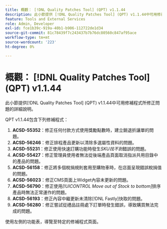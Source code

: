 ```yaml
---
title: 概觀： [!DNL Quality Patches Tool] (QPT) v1.1.44
description: 此小節提供 [!DNL Quality Patches Tool] (QPT) v1.1.44中可用修補程式所修正問題的詳細說明。
feature: Tools and External Services
role: Admin, Developer
exl-id: fce1b39c-919a-40b1-b906-112722de1d34
source-git-commit: 81c78439f7c243437b7b76dc80560c847af95ace
workflow-type: tm+mt
source-wordcount: '223'
ht-degree: 0%

---
```


# 概觀： [!DNL Quality Patches Tool] (QPT) v1.1.44

此小節提供[!DNL Quality Patches Tool] (QPT) v1.1.44中可用修補程式所修正問題的詳細說明。

QPT v1.1.44包含下列修補程式：

1. **ACSD-55352**：修正任何付款方式使用獎勵點數時，建立銷退折讓單的問題。
1. **ACSD-56246**：修正排程產品更新以清除多選屬性資料的問題。
1. **ACSD-55231**：修正使用快速訂購功能時發生&#x200B;*SKU找不到*&#x200B;錯誤的問題。
1. **ACSD-55427**：修正管理員使用者無法從後端產品頁面取消指派共用目錄中的產品的問題。
1. **ACSD-56158**：修正將多個稅捐規則套用至購物車時，在店面呈現錯誤稅捐值的問題。
1. **ACSD-56023**：修正CMS頁面上Widget內容未更新的問題。
1. **ACSD-56790**：修正使用&#x200B;*[!UICONTROL Move out of Stock to bottom]*&#x200B;排序產品時無法正常運作的問題。
1. **ACSD-56193**：修正內容中繼更新未清除[!DNL Fastly]快取的問題。
1. **ACSD-56280**：修正嘗試從禮品註冊處下訂單時發生錯誤，導致購買無法完成的問題。

使用左側的功能表，導覽至特定的修補程式頁面。
